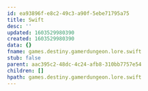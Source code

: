 ```yaml
---
id: ea93896f-e8c2-49c3-a90f-5ebe71795a75
title: Swift
desc: ''
updated: 1603529980390
created: 1603529980390
data: {}
fname: games.destiny.gamerdungeon.lore.swift
stub: false
parent: aac395c2-48dc-4c24-afb8-310bb7757e54
children: []
hpath: games.destiny.gamerdungeon.lore.swift
---
```


